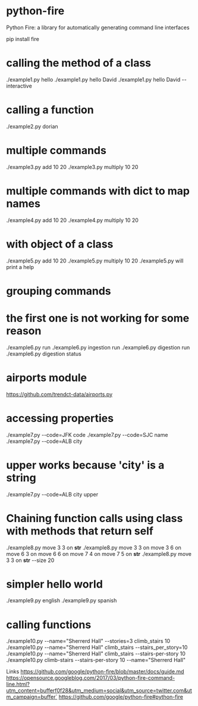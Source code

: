 # python-fire
Python Fire: a library for automatically generating command line interfaces

pip install fire

# calling the method of a class
./example1.py  hello
./example1.py  hello David
./example1.py  hello David --interactive

# calling a function
./example2.py dorian

# multiple commands
./example3.py add 10 20
./example3.py multiply 10 20

# multiple commands with dict to map names
./example4.py add 10 20
./example4.py multiply 10 20

# with object of a class
./example5.py add 10 20
./example5.py multiply 10 20
./example5.py will print a help

# grouping commands
# the first one is not working for some reason
./example6.py run
./example6.py ingestion run
./example6.py digestion run
./example6.py digestion status

# airports module
https://github.com/trendct-data/airports.py
# accessing properties
./example7.py --code=JFK code
./example7.py --code=SJC name
./example7.py --code=ALB city
# upper works because 'city' is a string
./example7.py --code=ALB city upper

# Chaining function calls using class with methods that return self
./example8.py move 3 3 on __str__
./example8.py move 3 3 on move 3 6 on move 6 3 on move 6 6 on move 7 4 on move 7 5 on __str__
./example8.py move 3 3 on __str__ --size 20

# simpler hello world
./example9.py english
./example9.py spanish

# calling functions
./example10.py  --name="Sherrerd Hall" --stories=3 climb_stairs 10
./example10.py --name="Sherrerd Hall" climb_stairs --stairs_per_story=10
./example10.py --name="Sherrerd Hall" climb_stairs --stairs-per-story 10
./example10.py climb-stairs --stairs-per-story 10 --name="Sherrerd Hall"

Links
https://github.com/google/python-fire/blob/master/docs/guide.md
https://opensource.googleblog.com/2017/03/python-fire-command-line.html?utm_content=bufferf0f28&utm_medium=social&utm_source=twitter.com&utm_campaign=buffer`
https://github.com/google/python-fire#python-fire


